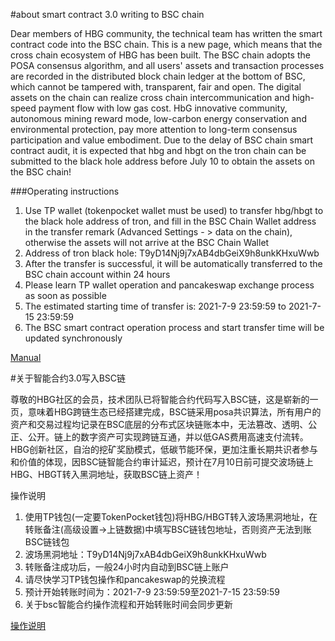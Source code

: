 #about smart contract 3.0 writing to BSC chain

Dear members of HBG community, the technical team has written the smart contract code into the BSC chain. This is a new page, which means that the cross chain ecosystem of HBG has been built. The BSC chain adopts the POSA consensus algorithm, and all users' assets and transaction processes are recorded in the distributed block chain ledger at the bottom of BSC, which cannot be tampered with, transparent, fair and open. The digital assets on the chain can realize cross chain intercommunication and high-speed payment flow with low gas cost. HbG innovative community, autonomous mining reward mode, low-carbon energy conservation and environmental protection, pay more attention to long-term consensus participation and value embodiment. Due to the delay of BSC chain smart contract audit, it is expected that hbg and hbgt on the tron chain can be submitted to the black hole address before July 10 to obtain the assets on the BSC chain!

###Operating instructions
1. Use TP wallet (tokenpocket wallet must be used) to transfer hbg/hbgt to the black hole address of tron, and fill in the BSC Chain Wallet address in the transfer remark (Advanced Settings - > data on the chain), otherwise the assets will not arrive at the BSC Chain Wallet
2. Address of tron black hole: T9yD14Nj9j7xAB4dbGeiX9h8unkKHxuWwb
3. After the transfer is successful, it will be automatically transferred to the BSC chain account within 24 hours
4. Please learn TP wallet operation and pancakeswap exchange process as soon as possible
5. The estimated starting time of transfer is: 2021-7-9 23:59:59 to 2021-7-15 23:59:59
6. The BSC smart contract operation process and start transfer time will be updated synchronously

[Manual](https://github.com/hbg1788/bsc_smartcontract/blob/main/manual_en.md "Manual")

#关于智能合约3.0写入BSC链

尊敬的HBG社区的会员，技术团队已将智能合约代码写入BSC链，这是崭新的一页，意味着HBG跨链生态已经搭建完成，BSC链采用posa共识算法，所有用户的资产和交易过程均记录在BSC底层的分布式区块链账本中，无法篡改、透明、公正、公开。链上的数字资产可实现跨链互通，并以低GAS费用高速支付流转。HBG创新社区，自治的挖矿奖励模式，低碳节能环保，更加注重长期共识者参与和价值的体现，因BSC链智能合约审计延迟，预计在7月10日前可提交波场链上HBG、HBGT转入黑洞地址，获取BSC链上资产！ 

操作说明
1. 使用TP钱包(一定要TokenPocket钱包)将HBG/HBGT转入波场黑洞地址，在转账备注(高级设置->上链数据)中填写BSC链钱包地址，否则资产无法到账BSC链钱包
2. 波场黑洞地址：T9yD14Nj9j7xAB4dbGeiX9h8unkKHxuWwb
3. 转账备注成功后，一般24小时内自动到BSC链上账户
4. 请尽快学习TP钱包操作和pancakeswap的兑换流程
5. 预计开始转账时间为：2021-7-9 23:59:59至2021-7-15 23:59:59
6. 关于bsc智能合约操作流程和开始转账时间会同步更新

[操作说明](https://github.com/hbg1788/bsc_smartcontract/blob/main/manual_cn.md "操作说明")
